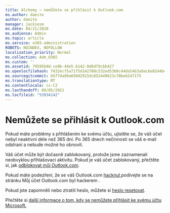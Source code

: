 ```yaml
---
title: Alchemy – nemůžete se přihlásit k Outlook.com
ms.author: daeite
author: daeite
manager: jackiesm
ms.date: 04/21/2020
ms.audience: Admin
ms.topic: article
ms.service: o365-administration
ROBOTS: NOINDEX, NOFOLLOW
localization_priority: Normal
ms.collection: Adm_O365
ms.custom: ''
ms.assetid: 79595b9d-ce9b-44e5-b142-8d6df9cbb427
ms.openlocfilehash: f432ec75a71f5d142780c532ed5368c44da54b3a9ac6e0244b4a4a5127b0acff
ms.sourcegitcommit: b5f7da89a650d2915dc652449623c78be6247175
ms.translationtype: MT
ms.contentlocale: cs-CZ
ms.lasthandoff: 08/05/2021
ms.locfileid: "53934142"
---
```

# <a name="cant-sign-in-to-outlookcom"></a>Nemůžete se přihlásit k Outlook.com

Pokud máte problémy s přihlášením ke svému účtu, ujistěte se, že váš účet nebyl neaktivní déle než 365 dní. Po 365 dnech nečinnosti se váš e-mail odstraní a nebude možné ho obnovit.
  
Váš účet může být dočasně zablokovaný, protože jsme zaznamenali neobvyklou přihlašovací aktivitu. Pokud je váš účet zablokovaný, přečtěte si, jak [odblokovat můj Outlook.com](https://support.office.com/article/f4ad2701-d166-4d8b-8a6a-9af2a1f8a4c4.aspx). 
  
Pokud máte podezření, že se váš Outlook.com [hacknul,](https://support.office.com/article/35993ac5-ac2f-494e-aacb-5232dda453d8.aspx)podívejte se na stránku Můj účet Outlook.com byl hackerem .
  
Pokud jste zapomněli nebo ztratili heslo, můžete si [heslo resetovat](https://go.microsoft.com/fwlink/p/?LinkID=242804).
  
Přečtěte si [další informace o tom, kdy se nemůžete přihlásit ke svému účtu Microsoft.](https://go.microsoft.com/fwlink/p/?linkid=837479)
  

